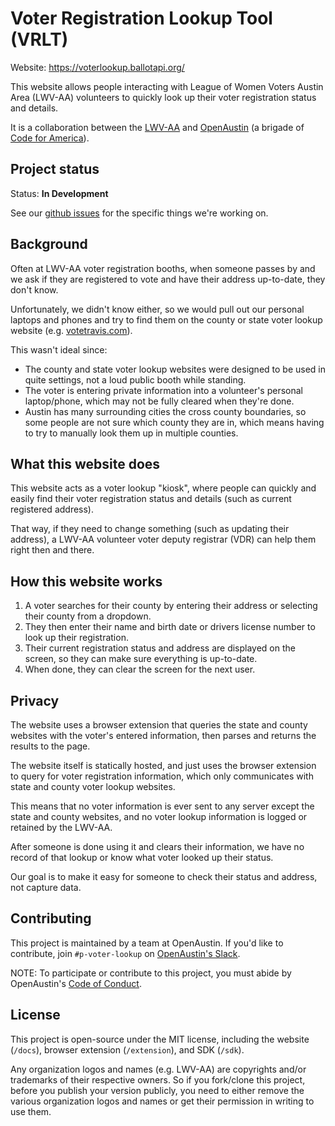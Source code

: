 # Voter Registration Lookup Tool (VRLT)

Website: https://voterlookup.ballotapi.org/

This website allows people interacting with League of Women Voters Austin Area (LWV-AA) volunteers to quickly look up their voter registration status and details.

It is a collaboration between the [LWV-AA](https://lwvaustin.org/) and [OpenAustin](https://www.open-austin.org/) (a brigade of [Code for America](https://brigade.codeforamerica.org/)).

## Project status

Status: **In Development**

See our [github issues](https://github.com/open-austin/voter-registration-lookup-tool/issues) for the specific things we're working on.

## Background

Often at LWV-AA voter registration booths, when someone passes by and we ask if they are registered to vote and have their address up-to-date, they don't know.

Unfortunately, we didn't know either, so we would pull out our personal laptops and phones and try to find them on the county or state voter lookup website (e.g. [votetravis.com](https://www.votetravis.com/vexpress/display.do)).

This wasn't ideal since:
* The county and state voter lookup websites were designed to be used in quite settings, not a loud public booth while standing.
* The voter is entering private information into a volunteer's personal laptop/phone, which may not be fully cleared when they're done.
* Austin has many surrounding cities the cross county boundaries, so some people are not sure which county they are in, which means having to try to manually look them up in multiple counties.

## What this website does

This website acts as a voter lookup "kiosk", where people can quickly and easily find their voter registration status and details (such as current registered address).

That way, if they need to change something (such as updating their address), a LWV-AA volunteer voter deputy registrar (VDR) can help them right then and there.

## How this website works

1. A voter searches for their county by entering their address or selecting their county from a dropdown.
2. They then enter their name and birth date or drivers license number to look up their registration.
3. Their current registration status and address are displayed on the screen, so they can make sure everything is up-to-date.
4. When done, they can clear the screen for the next user.

## Privacy

The website uses a browser extension that queries the state and county websites with the voter's entered information, then parses and returns the results to the page.

The website itself is statically hosted, and just uses the browser extension to query for voter registration information, which only communicates with state and county voter lookup websites.

This means that no voter information is ever sent to any server except the state and county websites, and no voter lookup information is logged or retained by the LWV-AA.

After someone is done using it and clears their information, we have no record of that lookup or know what voter looked up their status.

Our goal is to make it easy for someone to check their status and address, not capture data.

## Contributing

This project is maintained by a team at OpenAustin. If you'd like to contribute, join `#p-voter-lookup` on [OpenAustin's Slack](https://slack.open-austin.org/).

NOTE: To participate or contribute to this project, you must abide by OpenAustin's [Code of Conduct](https://www.open-austin.org/about/#code-of-conduct).

## License

This project is open-source under the MIT license, including the website (`/docs`), browser extension (`/extension`), and SDK (`/sdk`).

Any organization logos and names (e.g. LWV-AA) are copyrights and/or trademarks of their respective owners. So if you fork/clone this project, before you publish your version publicly, you need to either remove the various organization logos and names or get their permission in writing to use them.

